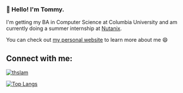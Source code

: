 ### 👋 Hello! I'm Tommy.

I'm getting my BA in Computer Science at Columbia University and am currently doing a summer internship at [Nutanix](https://nutanix.com).

You can check out [my personal website](https://thomaslam.info) to learn more about me 😄

## Connect with me:
<p align="left">
<a href="https://linkedin.com/in/thslam" target="blank"><img align="center" src="https://img.shields.io/badge/LinkedIn-0077B5?style=for-the-badge&logo=linkedin&logoColor=white" alt="thslam"/></a>
</p>

[![Top Langs](https://github-readme-stats.vercel.app/api/top-langs/?username=t0mmylam&layout=compact)](https://github.com/anuraghazra/github-readme-stats)
<!---
<b>📭 Need to reach me?</b> Shoot me an email at [ding@brown.edu](mailto:ding@brown.edu)
->
